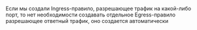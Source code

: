 Если мы создали Ingress-правило, разрешающее трафик на какой-либо порт, то нет необходимости создавать отдельное Egress-правило разрешающее ответный трафик, оно создается автоматически